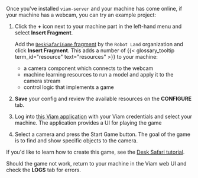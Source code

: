 Once you've installed `viam-server` and your machine has come online, if your machine has a webcam, you can try an example project:

1. Click the **+** icon next to your machine part in the left-hand menu and select **Insert Fragment**.

   Add the [`DeskSafariGame` fragment](https://app.viam.com/fragment/0161c5da-48fa-4a23-8e7f-95fb85cfb3f8) by the `Robot Land` organization and click **Insert Fragment**.
   This adds a number of {{< glossary_tooltip term_id="resource" text="resources" >}} to your machine:

   - a camera component which connects to the webcam
   - machine learning resources to run a model and apply it to the camera stream
   - control logic that implements a game

1. **Save** your config and review the available resources on the **CONFIGURE** tab.
1. Log into [this Viam application](https://hello-world-game-web-app_naomi.viamapplications.com/) with your Viam credentials and select your machine.
   The application provides a UI for playing the game
1. Select a camera and press the Start Game button.
   The goal of the game is to find and show specific objects to the camera.

If you'd like to learn how to create this game, see the [Desk Safari tutorial](/operate/hello-world/tutorial-desk-safari/).

Should the game not work, return to your machine in the Viam web UI and check the **LOGS** tab for errors.
